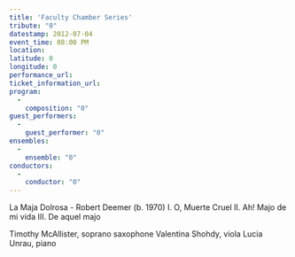 ```yaml
---
title: 'Faculty Chamber Series'
tribute: "0"
datestamp: 2012-07-04
event_time: 08:00 PM
location: 
latitude: 0
longitude: 0
performance_url: 
ticket_information_url: 
program: 
  -
    composition: "0"
guest_performers: 
  -
    guest_performer: "0"
ensembles: 
  -
    ensemble: "0"
conductors: 
  -
    conductor: "0"
---
```

La Maja Dolrosa  - Robert Deemer (b. 1970)
I. O, Muerte Cruel
II. Ah! Majo de mi vida
III. De aquel majo

Timothy McAllister, soprano saxophone
Valentina Shohdy, viola
Lucia Unrau, piano